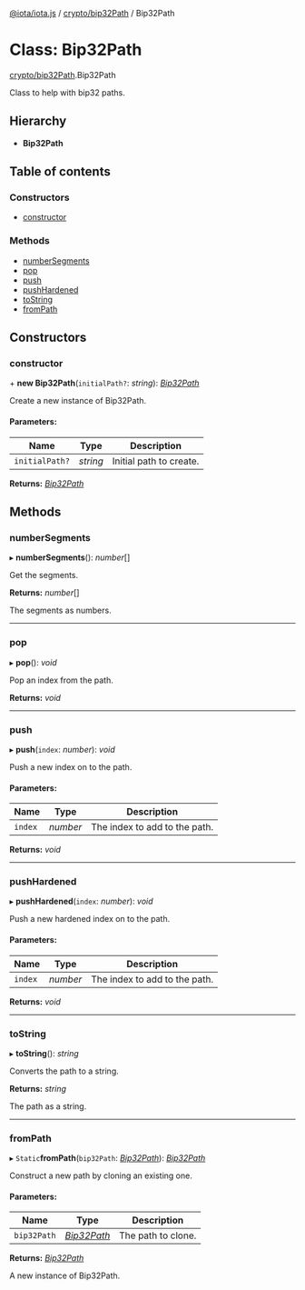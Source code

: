 [@iota/iota.js](../README.md) / [crypto/bip32Path](../modules/crypto_bip32path.md) / Bip32Path

# Class: Bip32Path

[crypto/bip32Path](../modules/crypto_bip32path.md).Bip32Path

Class to help with bip32 paths.

## Hierarchy

* **Bip32Path**

## Table of contents

### Constructors

- [constructor](crypto_bip32path.bip32path.md#constructor)

### Methods

- [numberSegments](crypto_bip32path.bip32path.md#numbersegments)
- [pop](crypto_bip32path.bip32path.md#pop)
- [push](crypto_bip32path.bip32path.md#push)
- [pushHardened](crypto_bip32path.bip32path.md#pushhardened)
- [toString](crypto_bip32path.bip32path.md#tostring)
- [fromPath](crypto_bip32path.bip32path.md#frompath)

## Constructors

### constructor

\+ **new Bip32Path**(`initialPath?`: *string*): [*Bip32Path*](crypto_bip32path.bip32path.md)

Create a new instance of Bip32Path.

#### Parameters:

Name | Type | Description |
------ | ------ | ------ |
`initialPath?` | *string* | Initial path to create.    |

**Returns:** [*Bip32Path*](crypto_bip32path.bip32path.md)

## Methods

### numberSegments

▸ **numberSegments**(): *number*[]

Get the segments.

**Returns:** *number*[]

The segments as numbers.

___

### pop

▸ **pop**(): *void*

Pop an index from the path.

**Returns:** *void*

___

### push

▸ **push**(`index`: *number*): *void*

Push a new index on to the path.

#### Parameters:

Name | Type | Description |
------ | ------ | ------ |
`index` | *number* | The index to add to the path.    |

**Returns:** *void*

___

### pushHardened

▸ **pushHardened**(`index`: *number*): *void*

Push a new hardened index on to the path.

#### Parameters:

Name | Type | Description |
------ | ------ | ------ |
`index` | *number* | The index to add to the path.    |

**Returns:** *void*

___

### toString

▸ **toString**(): *string*

Converts the path to a string.

**Returns:** *string*

The path as a string.

___

### fromPath

▸ `Static`**fromPath**(`bip32Path`: [*Bip32Path*](crypto_bip32path.bip32path.md)): [*Bip32Path*](crypto_bip32path.bip32path.md)

Construct a new path by cloning an existing one.

#### Parameters:

Name | Type | Description |
------ | ------ | ------ |
`bip32Path` | [*Bip32Path*](crypto_bip32path.bip32path.md) | The path to clone.   |

**Returns:** [*Bip32Path*](crypto_bip32path.bip32path.md)

A new instance of Bip32Path.
